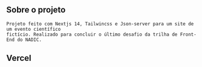 ## Sobre o projeto
    Projeto feito com Nextjs 14, Tailwincss e Json-server para um site de um evento científico 
    fictício. Realizado para concluir o último desafio da trilha de Front-End do NADIC.

## Vercel
